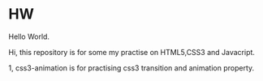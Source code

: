 HW
==

Hello World.

Hi, this repository is for some my practise on HTML5,CSS3 and Javacript.

1, css3-animation is for practising css3 transition and animation property.
